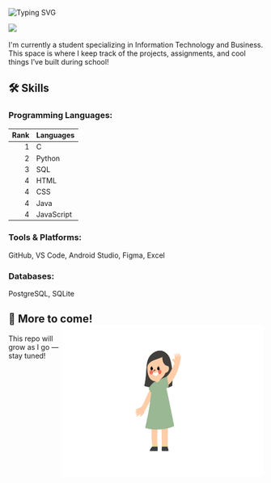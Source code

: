 ![Typing SVG](https://readme-typing-svg.demolab.com?font=Fira+Code&pause=1000&color=FFFFFF&width=435&lines=Hi%2C+I'm+Ashley!)

<img height="500" src="welcome.gif">

I'm currently a student specializing in Information Technology and Business. This space is where I keep track of the projects, assignments, and cool things I’ve built during school!

## 🛠️ Skills
### Programming Languages:
| Rank | Languages     |
|-----:|---------------|
|     1|      C        |
|     2|    Python     |
|     3|     SQL       |               
|     4|     HTML      |
|     4|     CSS       |
|     4|     Java      |
|     4|   JavaScript  |

### Tools & Platforms:
GitHub, VS Code, Android Studio, Figma, Excel

### Databases:
PostgreSQL, SQLite


## 📌 More to come!   <img  align="right" width="400" height="300" src="image.jpg" alt="Ashley Lin avatar">

This repo will grow as I go — stay tuned!


